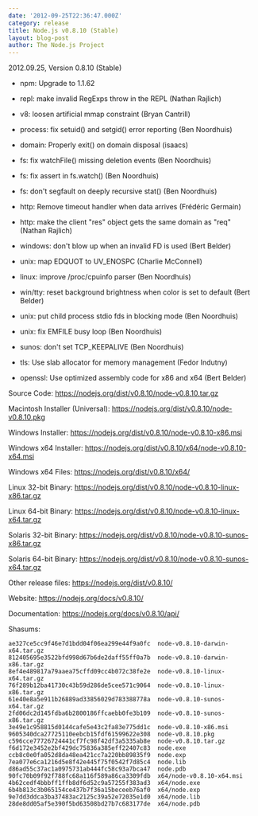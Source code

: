 ```yaml
---
date: '2012-09-25T22:36:47.000Z'
category: release
title: Node.js v0.8.10 (Stable)
layout: blog-post
author: The Node.js Project
---
```


2012.09.25, Version 0.8.10 (Stable)

- npm: Upgrade to 1.1.62

- repl: make invalid RegExps throw in the REPL (Nathan Rajlich)

- v8: loosen artificial mmap constraint (Bryan Cantrill)

- process: fix setuid() and setgid() error reporting (Ben Noordhuis)

- domain: Properly exit() on domain disposal (isaacs)

- fs: fix watchFile() missing deletion events (Ben Noordhuis)

- fs: fix assert in fs.watch() (Ben Noordhuis)

- fs: don't segfault on deeply recursive stat() (Ben Noordhuis)

- http: Remove timeout handler when data arrives (Frédéric Germain)

- http: make the client "res" object gets the same domain as "req" (Nathan Rajlich)

- windows: don't blow up when an invalid FD is used (Bert Belder)

- unix: map EDQUOT to UV_ENOSPC (Charlie McConnell)

- linux: improve /proc/cpuinfo parser (Ben Noordhuis)

- win/tty: reset background brightness when color is set to default (Bert Belder)

- unix: put child process stdio fds in blocking mode (Ben Noordhuis)

- unix: fix EMFILE busy loop (Ben Noordhuis)

- sunos: don't set TCP_KEEPALIVE (Ben Noordhuis)

- tls: Use slab allocator for memory management (Fedor Indutny)

- openssl: Use optimized assembly code for x86 and x64 (Bert Belder)

Source Code: https://nodejs.org/dist/v0.8.10/node-v0.8.10.tar.gz

Macintosh Installer (Universal): https://nodejs.org/dist/v0.8.10/node-v0.8.10.pkg

Windows Installer: https://nodejs.org/dist/v0.8.10/node-v0.8.10-x86.msi

Windows x64 Installer: https://nodejs.org/dist/v0.8.10/x64/node-v0.8.10-x64.msi

Windows x64 Files: https://nodejs.org/dist/v0.8.10/x64/

Linux 32-bit Binary: https://nodejs.org/dist/v0.8.10/node-v0.8.10-linux-x86.tar.gz

Linux 64-bit Binary: https://nodejs.org/dist/v0.8.10/node-v0.8.10-linux-x64.tar.gz

Solaris 32-bit Binary: https://nodejs.org/dist/v0.8.10/node-v0.8.10-sunos-x86.tar.gz

Solaris 64-bit Binary: https://nodejs.org/dist/v0.8.10/node-v0.8.10-sunos-x64.tar.gz

Other release files: https://nodejs.org/dist/v0.8.10/

Website: https://nodejs.org/docs/v0.8.10/

Documentation: https://nodejs.org/docs/v0.8.10/api/

Shasums:

```
ae327ce5cc9f46e7d1bdd04f06ea299e44f9a0fc  node-v0.8.10-darwin-x64.tar.gz
812405695e3522bfd998d67b6de2daff55ff0a7b  node-v0.8.10-darwin-x86.tar.gz
8ef4e489817a79aaea75cffd09cc4b072c38fe2e  node-v0.8.10-linux-x64.tar.gz
76f289b12ba41730c43b59d286de5cee571c9064  node-v0.8.10-linux-x86.tar.gz
61e40e8a5e911b26889ad33856029d783388778a  node-v0.8.10-sunos-x64.tar.gz
2fd06dc2d145fdba6b2800186ffcaebb0fe3b109  node-v0.8.10-sunos-x86.tar.gz
3e49e1c958815d0144cafe5e43c2fa83e775dd1c  node-v0.8.10-x86.msi
9605340dca27725110eebcb15fdf61599622e308  node-v0.8.10.pkg
c596cce77726724441cf7fc98f42df3a5335ab8e  node-v0.8.10.tar.gz
f6d172e3452e2bf429dc75836a385eff22407c83  node.exe
ccb8c0e0fa052d8da48ea421cc7a220bb89835f9  node.exp
7ea077e6ca1216d5e8f42e445f75f0542f7d85c4  node.lib
d86ad55c37ac1a0975731ab444fc58c93a7bca47  node.pdb
90fc70b09f92f788fc68a116f589a86ca3309fdb  x64/node-v0.8.10-x64.msi
4b62cedf4bbbff1ffb8df6d52c9a57255f383ad3  x64/node.exe
6b4b813c3b065154ce437b7f36a15beceeb76af0  x64/node.exp
9e7dd3ddca3ba37483ac2125c39a52e72035e1d0  x64/node.lib
28de8dd05af5e390f5bd63508bd27b7c683177de  x64/node.pdb
```
